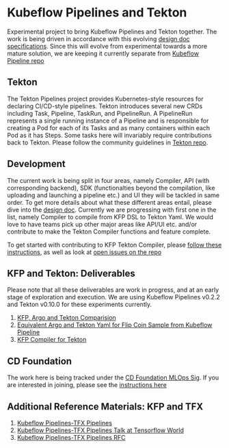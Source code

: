 # Kubeflow Pipelines and Tekton
Experimental project to bring Kubeflow Pipelines and Tekton together. The work is being driven in accordance with this evolving [design doc specifications](http://bit.ly/kfp-tekton). Since this will evolve from experimental towards a more mature solution, we are keeping it currently separate from [Kubeflow Pipeline repo](https://github.com/kubeflow/pipelines)

## Tekton
The Tekton Pipelines project provides Kubernetes-style resources for declaring CI/CD-style pipelines. Tekton introduces several new CRDs including Task, Pipeline, TaskRun, and PipelineRun. A PipelineRun represents a single running instance of a Pipeline and is responsible for creating a Pod for each of its Tasks and as many containers within each Pod as it has Steps.  Some tasks here will invariably require contributions back to Tekton. Please follow the community guidelines in [Tekton repo](https://github.com/tektoncd/pipeline).

## Development

The current work is being split in four areas, namely Compiler, API (with corresponding backend), SDK (functionalties beyond the compilation, like uploading and launching a pipeline etc.) and UI they will be tackled in same order. To get more details about what these different areas entail, please dive into the [design doc](http://bit.ly/kfp-tekton). Currently we are progressing with first one in the list, namely Compiler to compile from KFP DSL to Tekton Yaml. We would love to have teams pick up other major areas like API/UI etc. and/or contribute to make the Tekton Compiler functions and feature complete.

To get started with contributing to KFP Tekton Compiler, please [follow these instructions](sdk/README.md), as well as look at [open issues on the repo](https://github.com/kubeflow/kfp-tekton/issues)

## KFP and Tekton: Deliverables
Please note that all these deliverables are work in progress, and at an early stage of exploration and execution. We are using Kubeflow Pipelines  v0.2.2 and Tekton v0.10.0 for these experiments currently.

1. [KFP, Argo and Tekton Comparision](https://docs.google.com/spreadsheets/d/1LFUy86MhVrU2cRhXNsDU-OBzB4BlkT9C0ASD3hoXqpo/edit#gid=979402121)
2. [Equivalent Argo and Tekton Yaml for Flip Coin Sample from Kubeflow Pipeline](/samples/kfp-tekton)
3. [KFP Compiler for Tekton](sdk/README.md)

## CD Foundation

The work here is being tracked under the [CD Foundation MLOps Sig](https://cd.foundation/blog/2020/02/11/announcing-the-cd-foundation-mlops-sig/). If you are interested in joining, please see the [instructions here](https://github.com/cdfoundation/sig-mlops)

## Additional Reference Materials: KFP and TFX
1. [Kubeflow Pipelines-TFX Pipelines](/samples/kfp-tfx)
2. [Kubeflow Pipelines-TFX Pipelines Talk at Tensorflow World](https://www.slideshare.net/AnimeshSingh/hybrid-cloud-kubeflow-and-tensorflow-extended-tfx)
3. [Kubeflow Pipelines-TFX Pipelines RFC](https://docs.google.com/document/d/1_n3q0mNOr7gUSM04yaA0e5BO9RrS0Vkh1cNCyrB07WM/edit)

